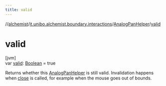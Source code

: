 ```yaml
---
title: valid
---
```

//[alchemist](../../../index.html)/[it.unibo.alchemist.boundary.interactions](../index.html)/[AnalogPanHelper](index.html)/[valid](valid.html)



# valid



[jvm]\
var [valid](valid.html): [Boolean](https://kotlinlang.org/api/latest/jvm/stdlib/kotlin/-boolean/index.html) = true



Returns whether this [AnalogPanHelper](index.html) is still valid. Invalidation happens when [close](close.html) is called, for example when the mouse goes out of bounds.





